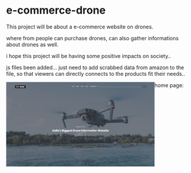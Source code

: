 # e-commerce-drone

This project will be about a e-commerce website on drones.

where from people can purchase drones, can also gather informations about drones as well.

i hope this project will be having some positive impacts on society..


js files been added... just need to add scrabbed data from amazon to the file, so that viewers can directly connects to the products fit their needs..

home page:
<img align="left" alt="coding" width="400" padding-top="20px" src="https://github.com/Diganta02/e-commerce-drone/blob/main/home.png ">
